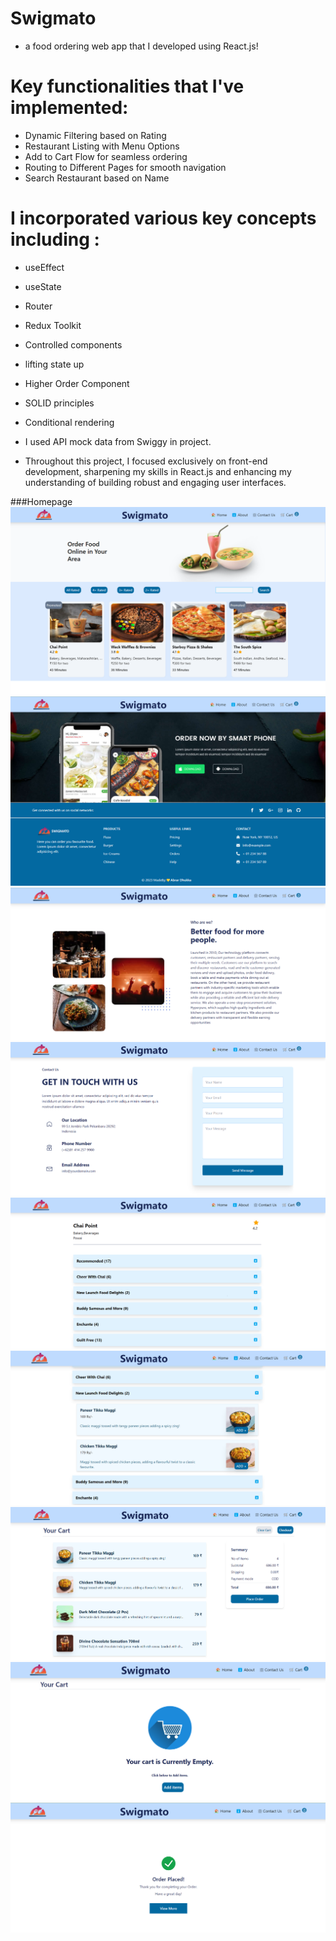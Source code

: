 # Swigmato 
 - a food ordering web app that I developed using React.js!

# Key functionalities that I've implemented:
 - Dynamic Filtering based on Rating
 - Restaurant Listing with Menu Options
 - Add to Cart Flow for seamless ordering
 - Routing to Different Pages for smooth navigation
 - Search Restaurant based on Name

# I incorporated various key concepts including :
 - useEffect
 - useState
 - Router
 - Redux Toolkit
 - Controlled components
 - lifting state up
 - Higher Order Component
 - SOLID principles
 - Conditional rendering


 - I used API mock data from Swiggy in project.
 - Throughout this project, I focused exclusively on front-end development, sharpening my skills in React.js and enhancing my understanding of building robust and engaging user interfaces.


###Homepage
![Alt text](src/utilities/Screenshots/HomePage.png)
![Alt text](src/utilities/Screenshots/FooterPage.png)
![Alt text](src/utilities/Screenshots/AboutUs.png)
![Alt text](src/utilities/Screenshots/ContactUs.png)
![Alt text](src/utilities/Screenshots/MenuPage.png)
![Alt text](src/utilities/Screenshots/MenuPage01.png)
![Alt text](src/utilities/Screenshots/CartPage.png)
![Alt text](src/utilities/Screenshots/ClearCart.png)
![Alt text](src/utilities/Screenshots/OrderConf.png)